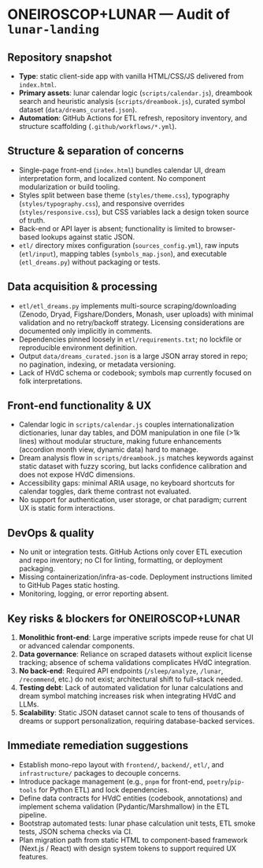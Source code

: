 # ONEIROSCOP+LUNAR — Audit of `lunar-landing`

## Repository snapshot
- **Type**: static client-side app with vanilla HTML/CSS/JS delivered from `index.html`.
- **Primary assets**: lunar calendar logic (`scripts/calendar.js`), dreambook search and heuristic analysis (`scripts/dreambook.js`), curated symbol dataset (`data/dreams_curated.json`).
- **Automation**: GitHub Actions for ETL refresh, repository inventory, and structure scaffolding (`.github/workflows/*.yml`).

## Structure & separation of concerns
- Single-page front-end (`index.html`) bundles calendar UI, dream interpretation form, and localized content. No component modularization or build tooling.
- Styles split between base theme (`styles/theme.css`), typography (`styles/typography.css`), and responsive overrides (`styles/responsive.css`), but CSS variables lack a design token source of truth.
- Back-end or API layer is absent; functionality is limited to browser-based lookups against static JSON.
- `etl/` directory mixes configuration (`sources_config.yml`), raw inputs (`etl/input`), mapping tables (`symbols_map.json`), and executable (`etl_dreams.py`) without packaging or tests.

## Data acquisition & processing
- `etl/etl_dreams.py` implements multi-source scraping/downloading (Zenodo, Dryad, Figshare/Donders, Monash, user uploads) with minimal validation and no retry/backoff strategy. Licensing considerations are documented only implicitly in comments.
- Dependencies pinned loosely in `etl/requirements.txt`; no lockfile or reproducible environment definition.
- Output `data/dreams_curated.json` is a large JSON array stored in repo; no pagination, indexing, or metadata versioning.
- Lack of HVdC schema or codebook; symbols map currently focused on folk interpretations.

## Front-end functionality & UX
- Calendar logic in `scripts/calendar.js` couples internationalization dictionaries, lunar day tables, and DOM manipulation in one file (>1k lines) without modular structure, making future enhancements (accordion month view, dynamic data) hard to manage.
- Dream analysis flow in `scripts/dreambook.js` matches keywords against static dataset with fuzzy scoring, but lacks confidence calibration and does not expose HVdC dimensions.
- Accessibility gaps: minimal ARIA usage, no keyboard shortcuts for calendar toggles, dark theme contrast not evaluated.
- No support for authentication, user storage, or chat paradigm; current UX is static form interactions.

## DevOps & quality
- No unit or integration tests. GitHub Actions only cover ETL execution and repo inventory; no CI for linting, formatting, or deployment packaging.
- Missing containerization/infra-as-code. Deployment instructions limited to GitHub Pages static hosting.
- Monitoring, logging, or error reporting absent.

## Key risks & blockers for ONEIROSCOP+LUNAR
1. **Monolithic front-end**: Large imperative scripts impede reuse for chat UI or advanced calendar components.
2. **Data governance**: Reliance on scraped datasets without explicit license tracking; absence of schema validations complicates HVdC integration.
3. **No back-end**: Required API endpoints (`/sleep/analyze`, `/lunar`, `/recommend`, etc.) do not exist; architectural shift to full-stack needed.
4. **Testing debt**: Lack of automated validation for lunar calculations and dream symbol matching increases risk when integrating HVdC and LLMs.
5. **Scalability**: Static JSON dataset cannot scale to tens of thousands of dreams or support personalization, requiring database-backed services.

## Immediate remediation suggestions
- Establish mono-repo layout with `frontend/`, `backend/`, `etl/`, and `infrastructure/` packages to decouple concerns.
- Introduce package management (e.g., `pnpm` for front-end, `poetry`/`pip-tools` for Python ETL) and lock dependencies.
- Define data contracts for HVdC entities (codebook, annotations) and implement schema validation (Pydantic/Marshmallow) in the ETL pipeline.
- Bootstrap automated tests: lunar phase calculation unit tests, ETL smoke tests, JSON schema checks via CI.
- Plan migration path from static HTML to component-based framework (Next.js / React) with design system tokens to support required UX features.
